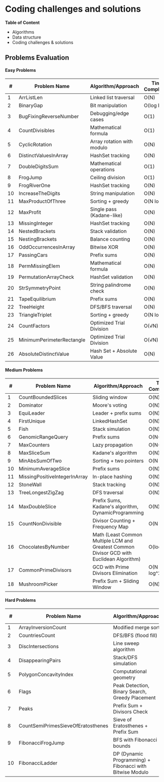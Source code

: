 Coding challenges and solutions
=====================================

__Table of Content__
- Algorithms 
- Data structure
- Coding challenges & solutions 

## Problems Evaluation

#### Easy Problems

| # | Problem Name | Algorithm/Approach | Time Complexity | Space Complexity |
|---|-------------|--------------------|-----------------|------------------|
| 1 | ArrListLen | Linked list traversal | O(N) | O(1) |
| 2 | BinaryGap | Bit manipulation | O(log N) | O(1) |
| 3 | BugFixingReverseNumber | Debugging/edge cases | O(1) | O(1) |
| 4 | CountDivisibles | Mathematical formula | O(1) | O(1) |
| 5 | CyclicRotation | Array rotation with modulo | O(N) | O(N) |
| 6 | DistinctValuesInArray | HashSet tracking | O(N) | O(N) |
| 7 | DoubleDigitsSum | Mathematical operations | O(1) | O(1) |
| 8 | FrogJump | Ceiling division | O(1) | O(1) |
| 9 | FrogRiverOne | HashSet tracking | O(N) | O(N) |
| 10 | IncreaseTheDigits | String manipulation | O(N) | O(N) |
| 11 | MaxProductOfThree | Sorting + greedy | O(N log N) | O(1) |
| 12 | MaxProfit | Single pass (Kadane-like) | O(N) | O(1) |
| 13 | MissingInteger | HashSet tracking | O(N) | O(N) |
| 14 | NestedBrackets | Stack validation | O(N) | O(N) |
| 15 | NestingBrackets | Balance counting | O(N) | O(1) |
| 16 | OddOccurrencesInArray | Bitwise XOR | O(N) | O(1) |
| 17 | PassingCars | Prefix sums | O(N) | O(1) |
| 18 | PermMissingElem | Mathematical formula | O(N) | O(1) |
| 19 | PermutationArrayCheck | HashSet validation | O(N) | O(N) |
| 20 | StrSymmetryPoint | String palindrome check | O(N) | O(1) |
| 21 | TapeEquilibrium | Prefix sums | O(N) | O(1) |
| 22 | TreeHeight | DFS/BFS traversal | O(N) | O(N) |
| 23 | TriangleTriplet | Sorting + greedy | O(N log N) | O(1) |
| 24 | CountFactors | Optimized Trial Division | O(√N) | O(1) |
| 25 | MinimumPerimeterRectangle | Optimized Trial Division | O(√N) | O(1) |
| 26 | AbsoluteDistinctValue | Hash Set + Absolute Value | O(N) | O(N) |


#### Medium Problems

| # | Problem Name | Algorithm/Approach | Time Complexity | Space Complexity |
|---|-------------|--------------------|-----------------|------------------|
| 1 | CountBoundedSlices | Sliding window | O(N) | O(1) |
| 2 | Dominator | Moore's voting | O(N) | O(1) |
| 3 | EquiLeader | Leader + prefix sums | O(N) | O(N) |
| 4 | FirstUnique | LinkedHashSet | O(N) | O(N) |
| 5 | Fish | Stack simulation | O(N) | O(N) |
| 6 | GenomicRangeQuery | Prefix sums | O(N+M) | O(N) |
| 7 | MaxCounters | Lazy propagation | O(N+M) | O(N) |
| 8 | MaxSliceSum | Kadane's algorithm | O(N) | O(1) |
| 9 | MinAbsSumOfTwo | Sorting + two pointers | O(N log N) | O(1) |
| 10 | MinimumAverageSlice | Prefix sums | O(N) | O(1) |
| 11 | MissingPositiveIntegerInArray | In-place hashing | O(N) | O(1) |
| 12 | StoneWall | Stack tracking | O(N) | O(N) |
| 13 | TreeLongestZigZag | DFS traversal | O(N) | O(N) |
| 14 | MaxDoubleSlice | Prefix Sums, Kadane's algorithm, DynamicProgramming | O(N) | O(N) |
| 15 | CountNonDivisible | Divisor Counting + Frequency Map | O(N log N) | O(N + max(A)) |
| 16 | ChocolatesByNumber | Math (Least Common Multiple LCM and Greatest Common Divisor GCD with Euclidean Algorithm) | O(log N) | O(1) |
| 17 | CommonPrimeDivisors | GCD with Prime Divisors Elimination | O(N * log^2(M)) | O(1) |
| 18 | MushroomPicker | Prefix Sum + Sliding Window | O(N) | O(N) |


#### Hard Problems

| # | Problem Name | Algorithm/Approach | Time Complexity | Space Complexity |
|---|-------------|--------------------|-----------------|------------------|
| 1 | ArrayInversionCount | Modified merge sort | O(N log N) | O(N) |
| 2 | CountriesCount | DFS/BFS (flood fill) | O(N*M) | O(N*M) |
| 3 | DiscIntersections | Line sweep algorithm | O(N log N) | O(N) |
| 4 | DisappearingPairs | Stack/DFS simulation | O(N) | O(N) |
| 5 | PolygonConcavityIndex | Computational geometry | O(N) | O(1) |
| 6 | Flags | Peak Detection, Binary Search, Greedy Placement | O(N) | O(N) |
| 7 | Peaks | Prefix Sum + Divisors Check | O(N * √N) | O(N) |
| 8 | CountSemiPrimesSieveOfEratosthenes | Sieve of Eratosthenes + Prefix Sum | O(N log log N + M) | O(N) |
| 9 | FibonacciFrogJump | BFS with Fibonacci bounds | O(N * sqrt(N)) | O(N) |
| 10 | FibonacciLadder | DP (Dynamic Programming) + Fibonacci with Bitwise Modulo | O(L + N) | O(N) |

